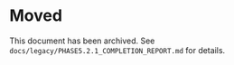 # Moved

This document has been archived. See `docs/legacy/PHASE5.2.1_COMPLETION_REPORT.md` for details.

